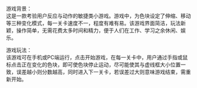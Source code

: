
游戏背景：<br/>
    这是一款考验用户反应与动作的敏捷类小游戏。游戏中，为色块设定了伸缩、移动等三种变化模式，每一关卡速度不一，程度有难有易。该游戏界面简洁，玩法新颖，操作简单，无需花费太多时间和精力，便于人们在工作、学习之余休闲、娱乐。


游戏玩法：<br/>
    该游戏可在手机或PC端运行，点击开始游戏，在每一关卡中，用户通过手指或鼠标点击正在变化的色块，即可使色块停止运动，尽可能使其与虚线框大小位置一致，误差越小则分数越高，同时进入下一关卡，若误差过大则意味游戏结束，需重新开始。
